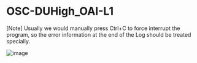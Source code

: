 # OSC-DUHigh_OAI-L1
[Note] Usually we would manually press Ctrl+C to force interrupt the program, so the error information at the end of the Log should be treated specially.

![image](https://github.com/dong881/OSC-DUHigh_OAI-L1/assets/52557611/2b9011ee-3bcb-4cb5-86b7-61db018c419e)
